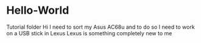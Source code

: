 # Hello-World
Tutorial folder
Hi I need to sort my Asus AC68u and to do so I need to work on a USB stick in Lexus
Lexus is something completely new to me
